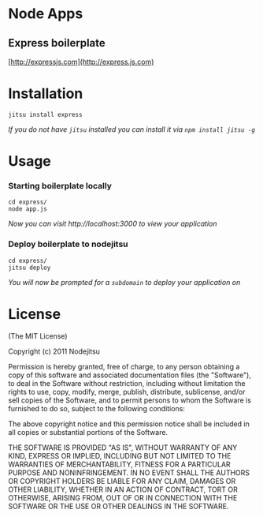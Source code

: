 

# Node Apps
## Express boilerplate

[http://expressjs.com](http://express.js.com)

# Installation

    jitsu install express

*If you do not have `jitsu` installed you can install it via `npm install jitsu -g`*


# Usage

### Starting boilerplate locally

    cd express/
    node app.js

*Now you can visit http://localhost:3000 to view your application*

### Deploy boilerplate to nodejitsu

    cd express/
    jitsu deploy

*You will now be prompted for a `subdomain` to deploy your application on*


# License

(The MIT License)

Copyright (c) 2011 Nodejitsu

Permission is hereby granted, free of charge, to any person obtaining a copy of this software and associated documentation files (the "Software"), to deal in the Software without restriction, including without limitation the rights to use, copy, modify, merge, publish, distribute, sublicense, and/or sell copies of the Software, and to permit persons to whom the Software is furnished to do so, subject to the following conditions:

The above copyright notice and this permission notice shall be included in all copies or substantial portions of the Software.

THE SOFTWARE IS PROVIDED "AS IS", WITHOUT WARRANTY OF ANY KIND, EXPRESS OR IMPLIED, INCLUDING BUT NOT LIMITED TO THE WARRANTIES OF MERCHANTABILITY, FITNESS FOR A PARTICULAR PURPOSE AND NONINFRINGEMENT. IN NO EVENT SHALL THE AUTHORS OR COPYRIGHT HOLDERS BE LIABLE FOR ANY CLAIM, DAMAGES OR OTHER LIABILITY, WHETHER IN AN ACTION OF CONTRACT, TORT OR OTHERWISE, ARISING FROM, OUT OF OR IN CONNECTION WITH THE SOFTWARE OR THE USE OR OTHER DEALINGS IN THE SOFTWARE.